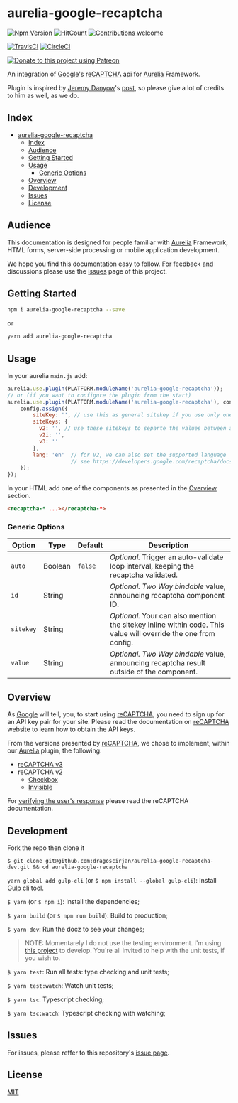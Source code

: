 # aurelia-google-recaptcha

[![Npm Version](https://img.shields.io/npm/v/aurelia-google-recaptcha.svg)](https://www.npmjs.com/package/aurelia-google-recaptcha)
[![HitCount](http://hits.dwyl.io/dragoscirjan/aurelia-google-recaptcha.svg)](http://hits.dwyl.io/dragoscirjan/aurelia-google-recaptcha)
[![Contributions welcome](https://img.shields.io/badge/contributions-welcome-brightgreen.svg?style=flat)](https://github.com/dragoscirjan/aurelia-google-recaptcha/issues)

[![TravisCI](https://travis-ci.org/dragoscirjan/aurelia-google-recaptcha.svg?branch=master)](https://travis-ci.org/dragoscirjan/aurelia-google-recaptcha)
[![CircleCI](https://circleci.com/gh/dragoscirjan/aurelia-google-recaptcha.svg?style=shield)](https://circleci.com/gh/dragoscirjan/aurelia-google-recaptcha)

[![Donate to this project using Patreon](https://img.shields.io/badge/patreon-donate-yellow.svg)](https://patreon.com/dragoscirjan)
<!-- [![Donate to this project using Flattr](https://img.shields.io/badge/flattr-donate-yellow.svg)](https://flattr.com/profile/balupton)
[![Donate to this project using Liberapay](https://img.shields.io/badge/liberapay-donate-yellow.svg)](https://liberapay.com/dragoscirjan)
[![Donate to this project using Thanks App](https://img.shields.io/badge/thanksapp-donate-yellow.svg)](https://givethanks.app/donate/npm/badges)
[![Donate to this project using Boost Lab](https://img.shields.io/badge/boostlab-donate-yellow.svg)](https://boost-lab.app/dragoscirjan/badges)
[![Donate to this project using Buy Me A Coffee](https://img.shields.io/badge/buy%20me%20a%20coffee-donate-yellow.svg)](https://buymeacoffee.com/balupton)
[![Donate to this project using Open Collective](https://img.shields.io/badge/open%20collective-donate-yellow.svg)](https://opencollective.com/dragoscirjan)
[![Donate to this project using Cryptocurrency](https://img.shields.io/badge/crypto-donate-yellow.svg)](https://dragoscirjan.me/crypto)
[![Donate to this project using Paypal](https://img.shields.io/badge/paypal-donate-yellow.svg)](https://dragoscirjan.me/paypal)
[![Buy an item on our wishlist for us](https://img.shields.io/badge/wishlist-donate-yellow.svg)](https://dragoscirjan.me/wishlist) -->


An integration of [Google](https://google.com)'s [reCAPTCHA](https://developers.google.com/recaptcha/intro) api for [Aurelia](https://aurelia.io) Framework.

Plugin is inspired by [Jeremy Danyow](http://stackoverflow.com/users/725866/jeremy-danyow)'s [post](http://stackoverflow.com/questions/35441787/use-googles-recaptcha-in-an-aurelia-application), so please give a lot of credits to him as well, as we do.

## Index

<!-- TOC -->

- [aurelia-google-recaptcha](#aurelia-google-recaptcha)
    - [Index](#index)
    - [Audience](#audience)
    - [Getting Started](#getting-started)
    - [Usage](#usage)
        - [Generic Options](#generic-options)
    - [Overview](#overview)
    - [Development](#development)
    - [Issues](#issues)
    - [License](#license)

<!-- /TOC -->


## Audience

This documentation is designed for people familiar with [Aurelia](https://aurelia.io) Framework, HTML forms, server-side processing or mobile application development.

We hope you find this documentation easy to follow. For feedback and discussions please use the [issues](https://github.com/dragoscirjan/aurelia-google-recaptcha/issues) page of this project.

## Getting Started

```sh
npm i aurelia-google-recaptcha --save
```

or

```sh
yarn add aurelia-google-recaptcha
```

## Usage

In your aurelia `main.js` add:

```jsx
aurelia.use.plugin(PLATFORM.moduleName('aurelia-google-recaptcha'));
// or (if you want to configure the plugin from the start)
aurelia.use.plugin(PLATFORM.moduleName('aurelia-google-recaptcha'), config => {
    config.assign({
        siteKey: '', // use this as general sitekey if you use only one type of recaptcha
        siteKeys: {
          v2: '', // use these sitekeys to separte the values between all 3 types of recaptcha
          v2i: '',
          v3: ''
        },
        lang: 'en'  // for V2, we can also set the supported language
                    // see https://developers.google.com/recaptcha/docs/language
    });
});
```

In your HTML add one of the components as presented in the [Overview](#overview) section.

```html
<recaptcha-* ...></recaptcha-*>
```

### Generic Options

| Option | Type | Default | Description |
|---|---|---|---|
| `auto` | Boolean | `false` | _Optional._ Trigger an auto-validate loop interval, keeping the recaptcha validated. |
| `id` | String |   | _Optional._ _Two Way_ _bindable_ value, announcing recaptcha component ID. |
| `sitekey` | String  |   | _Optional._ Your can also mention the sitekey inline within code. This value will override the one from config. |
| `value` | String |   | _Optional._ _Two Way_ _bindable_ value, announcing recaptcha result outside of the component. |

## Overview

As [Google](https://google.com) will tell, you, to start using [reCAPTCHA](https://developers.google.com/recaptcha/intro), you need to sign up for an API key pair for your site. Please read the documentation on [reCAPTCHA](https://developers.google.com/recaptcha/intro) website to learn how to obtain the API keys.

From the versions presented by [reCAPTCHA](https://developers.google.com/recaptcha/intro), we chose to implement, within our [Aurelia](https://aurelia.io) plugin, the following:

* [reCAPTCHA v3](https://github.com/dragoscirjan/aurelia-google-recaptcha/blob/master/doc/recaptcha-v3.md)
* reCAPTCHA v2
  * [Checkbox](https://github.com/dragoscirjan/aurelia-google-recaptcha/blob/master/doc/recaptcha-v2.md)
  * [Invisible](https://github.com/dragoscirjan/aurelia-google-recaptcha/blob/master/doc/recaptcha-invisible.md)

For [verifying the user's response](https://developers.google.com/recaptcha/docs/verify) please read the reCAPTCHA documentation.

## Development

Fork the repo then clone it

`$ git clone git@github.com:dragoscirjan/aurelia-google-recaptcha-dev.git && cd aurelia-google-recaptcha`

`yarn global add gulp-cli` (or `$ npm install --global gulp-cli`): Install Gulp cli tool.

`$ yarn` (or `$ npm i`): Install the dependencies;

`$ yarn build` (or `$ npm run build`): Build to production;

`$ yarn dev`: Run the docz to see your changes;

> NOTE: Momentarely I do not use the testing environment. I'm using [this project](https://github.com/dragoscirjan/aurelia-plugins-dev) to develop. You're all invited to help with the unit tests, if you wish to.

`$ yarn test`: Run all tests: type checking and unit tests;

`$ yarn test:watch`: Watch unit tests;

`$ yarn tsc`: Typescript checking;

`$ yarn tsc:watch`: Typescript checking with watching;

## Issues

For issues, please reffer to this repository's [issue page](https://github.com/dragoscirjan/aurelia-google-recaptcha/issues).

## License

[MIT](https://github.com/dragoscirjan/aurelia-content-loader/blob/master/LICENSE)
